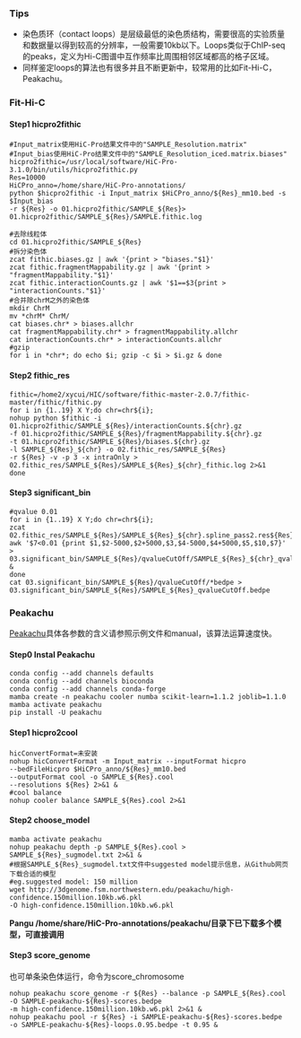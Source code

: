### Tips
+ 染色质环（contact loops）是层级最低的染色质结构，需要很高的实验质量和数据量以得到较高的分辨率，一般需要10kb以下。Loops类似于ChIP-seq的peaks，定义为Hi-C图谱中互作频率比周围相邻区域都高的格子区域。
+ 同样鉴定loops的算法也有很多并且不断更新中，较常用的比如Fit-Hi-C，Peakachu。

### Fit-Hi-C
#### Step1 hicpro2fithic
~~~
#Input_matrix使用HiC-Pro结果文件中的"SAMPLE_Resolution.matrix"
#Input_bias使用HiC-Pro结果文件中的"SAMPLE_Resolution_iced.matrix.biases"
hicpro2fithic=/usr/local/software/HiC-Pro-3.1.0/bin/utils/hicpro2fithic.py
Res=10000
HiCPro_anno=/home/share/HiC-Pro-annotations/
python $hicpro2fithic -i Input_matrix $HiCPro_anno/${Res}_mm10.bed -s $Input_bias 
-r ${Res} -o 01.hicpro2fithic/SAMPLE_${Res}> 01.hicpro2fithic/SAMPLE_${Res}/SAMPLE.fithic.log

#去除线粒体
cd 01.hicpro2fithic/SAMPLE_${Res}
#拆分染色体
zcat fithic.biases.gz | awk '{print > "biases."$1}'
zcat fithic.fragmentMappability.gz | awk '{print > "fragmentMappability."$1}'
zcat fithic.interactionCounts.gz | awk '$1==$3{print > "interactionCounts."$1}'
#合并除chrM之外的染色体
mkdir ChrM
mv *chrM* ChrM/
cat biases.chr* > biases.allchr
cat fragmentMappability.chr* > fragmentMappability.allchr
cat interactionCounts.chr* > interactionCounts.allchr
#gzip
for i in *chr*; do echo $i; gzip -c $i > $i.gz & done
~~~
#### Step2 fithic_res
~~~
fithic=/home2/xycui/HIC/software/fithic-master-2.0.7/fithic-master/fithic/fithic.py
for i in {1..19} X Y;do chr=chr${i};
nohup python $fithic -i 01.hicpro2fithic/SAMPLE_${Res}/interactionCounts.${chr}.gz 
-f 01.hicpro2fithic/SAMPLE_${Res}/fragmentMappability.${chr}.gz 
-t 01.hicpro2fithic/SAMPLE_${Res}/biases.${chr}.gz 
-l SAMPLE_${Res}_${chr} -o 02.fithic_res/SAMPLE_${Res} 
-r ${Res} -v -p 3 -x intraOnly > 02.fithic_res/SAMPLE_${Res}/SAMPLE_${Res}_${chr}_fithic.log 2>&1 
done
~~~
#### Step3 significant_bin
~~~
#qvalue 0.01
for i in {1..19} X Y;do chr=chr${i}; 
zcat 02.fithic_res/SAMPLE_${Res}/SAMPLE_${Res}_${chr}.spline_pass2.res${Res}.significances.txt.gz|
awk '$7<0.01 {print $1,$2-5000,$2+5000,$3,$4-5000,$4+5000,$5,$10,$7}'
> 03.significant_bin/SAMPLE_${Res}/qvalueCutOff/SAMPLE_${Res}_${chr}_qvalueCutOff.bedpe & 
done
cat 03.significant_bin/SAMPLE_${Res}/qvalueCutOff/*bedpe > 03.significant_bin/SAMPLE_${Res}/SAMPLE_${Res}_qvalueCutOff.bedpe
~~~

### Peakachu
[Peakachu](https://github.com/tariks/peakachu)具体各参数的含义请参照示例文件和manual，该算法运算速度快。
#### Step0 Instal Peakachu
~~~
conda config --add channels defaults
conda config --add channels bioconda
conda config --add channels conda-forge
mamba create -n peakachu cooler numba scikit-learn=1.1.2 joblib=1.1.0
mamba activate peakachu
pip install -U peakachu
~~~
#### Step1 hicpro2cool
~~~
hicConvertFormat=未安装
nohup hicConvertFormat -m Input_matrix --inputFormat hicpro 
--bedFileHicpro $HiCPro_anno/${Res}_mm10.bed 
--outputFormat cool -o SAMPLE_${Res}.cool 
--resolutions ${Res} 2>&1 &
#cool balance
nohup cooler balance SAMPLE_${Res}.cool 2>&1
~~~
#### Step2 choose_model
~~~
mamba activate peakachu
nohup peakachu depth -p SAMPLE_${Res}.cool > SAMPLE_${Res}_sugmodel.txt 2>&1 &
#根据SAMPLE_${Res}_sugmodel.txt文件中suggested model提示信息，从Github网页下载合适的模型
#eg.suggested model: 150 million
wget http://3dgenome.fsm.northwestern.edu/peakachu/high-confidence.150million.10kb.w6.pkl 
-O high-confidence.150million.10kb.w6.pkl
~~~
**Pangu /home/share/HiC-Pro-annotations/peakachu/目录下已下载多个模型，可直接调用**
#### Step3 score_genome
也可单条染色体运行，命令为score_chromosome
~~~
nohup peakachu score_genome -r ${Res} --balance -p SAMPLE_${Res}.cool 
-O SAMPLE-peakachu-${Res}-scores.bedpe 
-m high-confidence.150million.10kb.w6.pkl 2>&1 &
nohup peakachu pool -r ${Res} -i SAMPLE-peakachu-${Res}-scores.bedpe 
-o SAMPLE-peakachu-${Res}-loops.0.95.bedpe -t 0.95 &
~~~